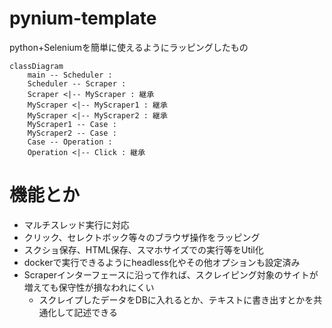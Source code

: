 # pynium-template

python+Seleniumを簡単に使えるようにラッピングしたもの

```mermaid
classDiagram
    main -- Scheduler : 
    Scheduler -- Scraper : 
    Scraper <|-- MyScraper : 継承
    MyScraper <|-- MyScraper1 : 継承
    MyScraper <|-- MyScraper2 : 継承
    MyScraper1 -- Case : 
    MyScraper2 -- Case : 
    Case -- Operation : 
    Operation <|-- Click : 継承
```

# 機能とか
* マルチスレッド実行に対応
* クリック、セレクトボック等々のブラウザ操作をラッピング
* スクショ保存、HTML保存、スマホサイズでの実行等をUtil化
* dockerで実行できるようにheadless化やその他オプションも設定済み
* Scraperインターフェースに沿って作れば、スクレイピング対象のサイトが増えても保守性が損なわれにくい
  * スクレイプしたデータをDBに入れるとか、テキストに書き出すとかを共通化して記述できる